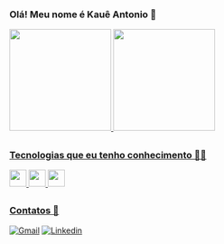 ### Olá! Meu nome é Kauê Antonio 👋

<div>
  <a href="https://github.com/eukaueantonio">
  <img height="180em" src="https://github-readme-stats.vercel.app/api?username=eukaueantonio&show_icons=true&theme=gotham&include_all_commits-true&count_private-true"/> 
  <img height="180em" src="https://github-readme-stats.vercel.app/api/top-langs/?username=eukaueantonio&layout-compact&langs_count-16&theme=gotham"/>
</div>

##

### Tecnologias que eu tenho conhecimento 👨‍💻
<div style="display: inline_block">
  <img  height="30" windth="30" src="https://img.shields.io/badge/C%2B%2B-00599C?style=for-the-badge&logo=c%2B%2B&logoColor=white" />
  <img  height="30" windth="30" src="https://img.shields.io/badge/HTML-239120?style=for-the-badge&logo=html5&logoColor=white" />
<img  height="30" windth="30" src="https://img.shields.io/badge/CSS-239120?&style=for-the-badge&logo=css3&logoColor=white" />

##

### Contatos 📱
[![Gmail](https://img.shields.io/badge/Gmail-D14836?style=for-the-badge&logo=gmail&logoColor=white)](mailto:kaue.a.santos@aluno.senai.br) [![Linkedin](https://img.shields.io/badge/LinkedIn-0077B5?style=for-the-badge&logo=linkedin&logoColor=dracula)](https://www.linkedin.com/in/eukaueantonio?utm_source=share&utm_campaign=share_via&utm_content=profile&utm_medium=android_app)
